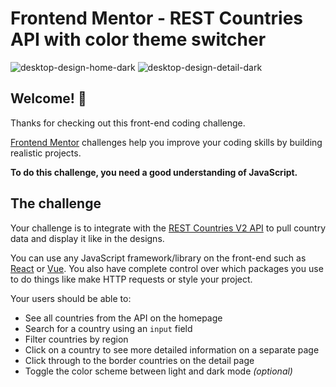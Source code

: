 # Frontend Mentor - REST Countries API with color theme switcher

![desktop-design-home-dark](https://user-images.githubusercontent.com/77676047/136971802-9ccb0988-92a6-4263-8e80-ca0a0c7734e7.jpg)
![desktop-design-detail-dark](https://user-images.githubusercontent.com/77676047/136972209-04edf5ef-d531-4ac8-92d8-31f3008e380a.jpg)

## Welcome! 👋

Thanks for checking out this front-end coding challenge.

[Frontend Mentor](https://www.frontendmentor.io) challenges help you improve your coding skills by building realistic projects.

**To do this challenge, you need a good understanding of JavaScript.**

## The challenge

Your challenge is to integrate with the [REST Countries V2 API](https://restcountries.com/#api-endpoints-v2) to pull country data and display it like in the designs.

You can use any JavaScript framework/library on the front-end such as [React](https://reactjs.org) or [Vue](https://vuejs.org). You also have complete control over which packages you use to do things like make HTTP requests or style your project.

Your users should be able to:

- See all countries from the API on the homepage
- Search for a country using an `input` field
- Filter countries by region
- Click on a country to see more detailed information on a separate page
- Click through to the border countries on the detail page
- Toggle the color scheme between light and dark mode *(optional)*


